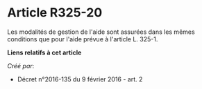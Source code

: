 # Article R325-20

Les modalités de gestion de l'aide sont assurées dans les mêmes conditions que pour l'aide prévue à l'article L. 325-1.

**Liens relatifs à cet article**

_Créé par_:

  - Décret n°2016-135 du 9 février 2016 - art. 2
